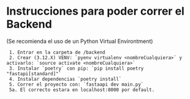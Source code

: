 # Instrucciones para poder correr el Backend

(Se recomienda el uso de un Python Virtual Environtment)

     1. Entrar en la carpeta de /backend
     2. Crear (3.12.X) VENV: `pyenv virtualenv <nombreCualquiera>` y activarlo: `source activate <nombreCualquiera>`
     3. Instalar `poetry` con pip: `pip install poetry "fastapi[standard]"`
     4. Instalar dependencias `poetry install`
     5. Correr el proyecto con: `fastaapi dev main.py`
     5a. El correcto estara en localhost:8000 por default.